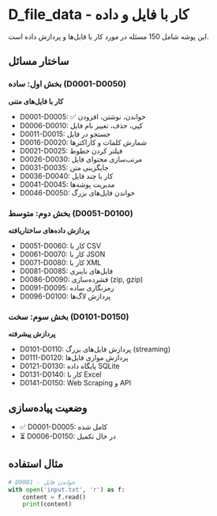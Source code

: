 # D_file_data - کار با فایل و داده

این پوشه شامل 150 مسئله در مورد کار با فایل‌ها و پردازش داده است.

## ساختار مسائل

### بخش اول: ساده (D0001-D0050)
**کار با فایل‌های متنی**
- D0001-D0005: ✅ خواندن، نوشتن، افزودن
- D0006-D0010: کپی، حذف، تغییر نام فایل
- D0011-D0015: جستجو در فایل
- D0016-D0020: شمارش کلمات و کاراکترها
- D0021-D0025: فیلتر کردن خطوط
- D0026-D0030: مرتب‌سازی محتوای فایل
- D0031-D0035: جایگزینی متن
- D0036-D0040: کار با چند فایل
- D0041-D0045: مدیریت پوشه‌ها
- D0046-D0050: خواندن فایل‌های بزرگ

### بخش دوم: متوسط (D0051-D0100)
**پردازش داده‌های ساختاریافته**
- D0051-D0060: کار با CSV
- D0061-D0070: کار با JSON
- D0071-D0080: کار با XML
- D0081-D0085: فایل‌های باینری
- D0086-D0090: فشرده‌سازی (zip, gzip)
- D0091-D0095: رمزنگاری ساده
- D0096-D0100: پردازش لاگ‌ها

### بخش سوم: سخت (D0101-D0150)
**پردازش پیشرفته**
- D0101-D0110: پردازش فایل‌های بزرگ (streaming)
- D0111-D0120: پردازش موازی فایل‌ها
- D0121-D0130: پایگاه داده SQLite
- D0131-D0140: کار با Excel
- D0141-D0150: Web Scraping و API

## وضعیت پیاده‌سازی
- ✅ D0001-D0005: کامل شده
- ⏳ D0006-D0150: در حال تکمیل

## مثال استفاده
```python
# D0001 - خواندن فایل
with open('input.txt', 'r') as f:
    content = f.read()
    print(content)
```
